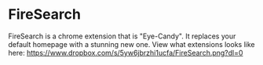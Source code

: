 # FireSearch
FireSearch is a chrome extension that is "Eye-Candy". It replaces your default homepage with a stunning new one.
View what extensions looks like here:
https://www.dropbox.com/s/5yw6jbrzhi1ucfa/FireSearch.png?dl=0
